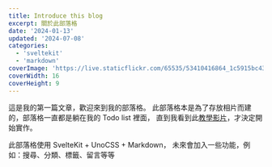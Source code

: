 ```yaml
---
title: Introduce this blog
excerpt: 關於此部落格
date: '2024-01-13'
updated: '2024-07-08'
categories:
  - 'sveltekit'
  - 'markdown'
coverImage: 'https://live.staticflickr.com/65535/53410416864_1c5915bc43_w.jpg'
coverWidth: 16
coverHeight: 9
---
```


這是我的第一篇文章，歡迎來到我的部落格。
此部落格本是為了存放相片而建的，部落格一直都是躺在我的 Todo list 裡面，
直到我看到此[教學影片](https://joyofcode.xyz/sveltekit-markdown-blog/)，才決定開始實作。

此部落格使用 SvelteKit + UnoCSS + Markdown，
未來會加入一些功能，例如：搜尋、分類、標籤、留言等等
